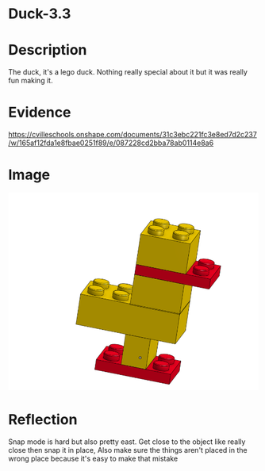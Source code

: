# Duck-3.3

# Description
The duck, it's a lego duck. Nothing really special about it but it was really fun making it.

# Evidence
https://cvilleschools.onshape.com/documents/31c3ebc221fc3e8ed7d2c237/w/165af12fda1e8fbae0251f89/e/087228cd2bba78ab0114e8a6

# Image 
<img src="images/Duck.png" alt="motaharu" width="800">

# Reflection
Snap mode is hard but also pretty east. Get close to the object like really close then snap it in place, Also make sure the things aren't placed in the wrong place because it's easy to make that mistake 
